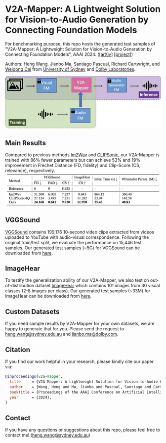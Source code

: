 # V2A-Mapper: A Lightweight Solution for Vision-to-Audio Generation by Connecting Foundation Models

For benchmarking purpose, this repo hosts the generated test samples of "V2A-Mapper: A Lightweight Solution for Vision-to-Audio Generation by Connecting Foundation Models", AAAI 2024. ([[arXiv]](https://arxiv.org/abs/2308.09300) [[project]](https://v2a-mapper.github.io/))

Authors: [Heng Wang](https://scholar.google.com.au/citations?user=jPj4ViQAAAAJ&hl=en), [Jianbo Ma](https://scholar.google.com/citations?user=1CSIbMsAAAAJ&hl=fr), [Santiago Pascual](https://scholar.google.com/citations?user=7cVOyh0AAAAJ&hl=ca), Richard Cartwright, and [Weidong Cai](https://www.sydney.edu.au/engineering/about/our-people/academic-staff/tom-cai.html) from [University of Sydney](https://www.sydney.edu.au/) and [Dolby Laboratories](https://www.dolby.com/).

![teaser](docs/teaser.jpg)
## Main Results
Compared to previous methods [Im2Wav](https://arxiv.org/abs/2211.03089) and [CLIPSonic](https://arxiv.org/abs/2306.09635), our V2A-Mapper is trained with 86% fewer parameters but can achieve 53% and 19% improvement in Frechet Distance (FD, fidelity) and Clip-Score (CS, relevance), respectively.
![teaser](docs/table.png)

## VGGSound
[VGGSound](https://github.com/hche11/VGGSound) contains 199,176 10-second video clips extracted
from videos uploaded to YouTube with audio-visual correspondence. Following the original train/test split, we evaluate the performance on 15,446 test samples. Our generated test samples (~5G) for VGGSound can be downloaded from [here](https://drive.google.com/drive/folders/1daDYUPOjHmJD3UsUrp9PFjgTmSXv-Znw?usp=sharing).

## ImageHear
To testify the generalization ability of our V2A-Mapper, we also test on out-of-distribution dataset [ImageHear](https://github.com/RoySheffer/im2wav/tree/main/Data/ImageHear) which contains
101 images from 30 visual classes (2-8 images per class). Our generated test samples (~33M) for ImageHear can be downloaded from [here](https://drive.google.com/drive/folders/1Ee8FLdtjgQV1CHP8Aee1FNwCWZVr25Y2?usp=sharing).

## Custom Datasets
If you need sample results by V2A-Mapper for your own datasets, we are happy to generate that for you. Please send the request to [heng.wang@sydney.edu.au](heng.wang@sydney.edu.au) and [jianbo.ma@dolby.com](jianbo.ma@dolby.com).
## Citation
If you find our work helpful in your research, please kindly cite our paper via:
```bibtex
@inproceedings{v2a-mapper,
  title     = {V2A-Mapper: A Lightweight Solution for Vision-to-Audio Generation by Connecting Foundation Models},
  author    = {Wang, Heng and Ma, Jianbo and Pascual, Santiago and Cartwright, Richard and Cai, Weidong},
  booktitle = {Proceedings of the AAAI Conference on Artificial Intelligence},
  year      = {2024},
}
```

## Contact
If you have any questions or suggestions about this repo, please feel free to contact me! ([heng.wang@sydney.edu.au](heng.wang@sydney.edu.au))
